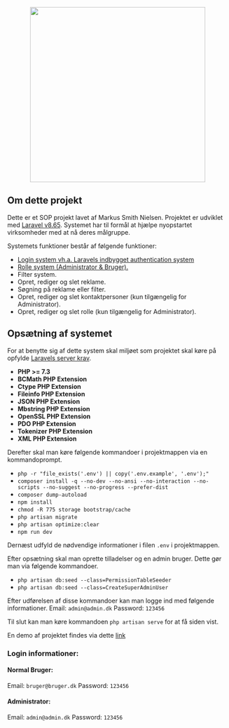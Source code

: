<p align="center"><a href="http://vps02.r159.dk/CompanyAdvertisement/public" target="_blank"><img src="http://vps02.r159.dk/CompanyAdvertisement/public/images/front.png" width="400"></a></p>

## Om dette projekt

Dette er et SOP projekt lavet af Markus Smith Nielsen. Projektet er udviklet med [Laravel v8.65](https://laravel.com/). Systemet har til formål at hjælpe nyopstartet virksomheder med at nå deres målgruppe.

Systemets funktioner består af følgende funktioner:

- [Login system vh.a. Laravels indbygget authentication system](https://laravel.com/docs/8.x/authentication)
- [Rolle system (Administrator & Bruger).](https://github.com/spatie/laravel-permission)
- Filter system.
- Opret, rediger og slet reklame.
- Søgning på reklame eller filter.
- Opret, rediger og slet kontaktpersoner (kun tilgængelig for Administrator).
- Opret, rediger og slet rolle (kun tilgængelig for Administrator).

## Opsætning af systemet

For at benytte sig af dette system skal miljøet som projektet skal køre på opfylde [Laravels server krav](https://laravel.com/docs/8.x/deployment#server-requirements).

- **PHP >= 7.3**
- **BCMath PHP Extension**
- **Ctype PHP Extension**
- **Fileinfo PHP Extension**
- **JSON PHP Extension**
- **Mbstring PHP Extension**
- **OpenSSL PHP Extension**
- **PDO PHP Extension**
- **Tokenizer PHP Extension**
- **XML PHP Extension**

Derefter skal man køre følgende kommandoer i projektmappen via en kommandoprompt.

- `php -r "file_exists('.env') || copy('.env.example', '.env');"`
- `composer install -q --no-dev --no-ansi --no-interaction --no-scripts --no-suggest --no-progress --prefer-dist`
- `composer dump-autoload`
- `npm install`
- `chmod -R 775 storage bootstrap/cache`
- `php artisan migrate`
- `php artisan optimize:clear`
- `npm run dev`

Dernæst udfyld de nødvendige informationer i filen `.env` i projektmappen.

Efter opsætning skal man oprette tilladelser og en admin bruger. Dette gør man via følgende kommandoer.
- `php artisan db:seed --class=PermissionTableSeeder`
- `php artisan db:seed --class=CreateSuperAdminUser`

Efter udførelsen af disse kommandoer kan man logge ind med følgende informationer.
Email: `admin@admin.dk`
Password: `123456`

Til slut kan man køre kommandoen `php artisan serve` for at få siden vist.

En demo af projektet findes via dette [link](http://vps02.r159.dk/CompanyAdvertisement/public/)

### Login informationer:

#### Normal Bruger:
Email: `bruger@bruger.dk`
Password: `123456`

#### Administrator:
Email: `admin@admin.dk`
Password: `123456`